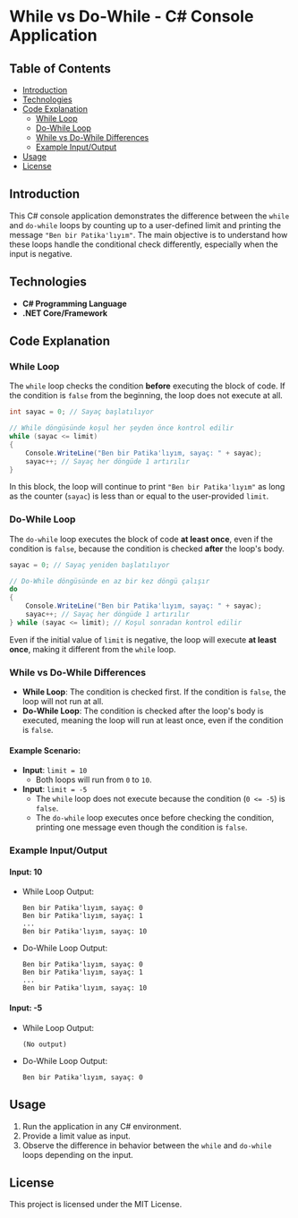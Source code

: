 # While vs Do-While - C# Console Application

## Table of Contents
- [Introduction](#introduction)
- [Technologies](#technologies)
- [Code Explanation](#code-explanation)
  - [While Loop](#while-loop)
  - [Do-While Loop](#do-while-loop)
  - [While vs Do-While Differences](#while-vs-do-while-differences)
  - [Example Input/Output](#example-input-output)
- [Usage](#usage)
- [License](#license)

## Introduction

This C# console application demonstrates the difference between the `while` and `do-while` loops by counting up to a user-defined limit and printing the message `"Ben bir Patika'lıyım"`. The main objective is to understand how these loops handle the conditional check differently, especially when the input is negative.

## Technologies

- **C# Programming Language**
- **.NET Core/Framework**

## Code Explanation

### While Loop

The `while` loop checks the condition **before** executing the block of code. If the condition is `false` from the beginning, the loop does not execute at all.

```csharp
int sayac = 0; // Sayaç başlatılıyor

// While döngüsünde koşul her şeyden önce kontrol edilir
while (sayac <= limit)
{
    Console.WriteLine("Ben bir Patika'lıyım, sayaç: " + sayac);
    sayac++; // Sayaç her döngüde 1 artırılır
}
```

In this block, the loop will continue to print `"Ben bir Patika'lıyım"` as long as the counter (`sayac`) is less than or equal to the user-provided `limit`.

### Do-While Loop

The `do-while` loop executes the block of code **at least once**, even if the condition is `false`, because the condition is checked **after** the loop's body.

```csharp
sayac = 0; // Sayaç yeniden başlatılıyor

// Do-While döngüsünde en az bir kez döngü çalışır
do
{
    Console.WriteLine("Ben bir Patika'lıyım, sayaç: " + sayac);
    sayac++; // Sayaç her döngüde 1 artırılır
} while (sayac <= limit); // Koşul sonradan kontrol edilir
```

Even if the initial value of `limit` is negative, the loop will execute **at least once**, making it different from the `while` loop.

### While vs Do-While Differences

- **While Loop**: The condition is checked first. If the condition is `false`, the loop will not run at all.
- **Do-While Loop**: The condition is checked after the loop's body is executed, meaning the loop will run at least once, even if the condition is `false`.
  
#### Example Scenario:
- **Input**: `limit = 10`
  - Both loops will run from `0` to `10`.
- **Input**: `limit = -5`
  - The `while` loop does not execute because the condition (`0 <= -5`) is `false`.
  - The `do-while` loop executes once before checking the condition, printing one message even though the condition is `false`.

### Example Input/Output

#### Input: 10
- While Loop Output:
    ```
    Ben bir Patika'lıyım, sayaç: 0
    Ben bir Patika'lıyım, sayaç: 1
    ...
    Ben bir Patika'lıyım, sayaç: 10
    ```

- Do-While Loop Output:
    ```
    Ben bir Patika'lıyım, sayaç: 0
    Ben bir Patika'lıyım, sayaç: 1
    ...
    Ben bir Patika'lıyım, sayaç: 10
    ```

#### Input: -5
- While Loop Output:
    ```
    (No output)
    ```

- Do-While Loop Output:
    ```
    Ben bir Patika'lıyım, sayaç: 0
    ```

## Usage

1. Run the application in any C# environment.
2. Provide a limit value as input.
3. Observe the difference in behavior between the `while` and `do-while` loops depending on the input.

## License

This project is licensed under the MIT License.
